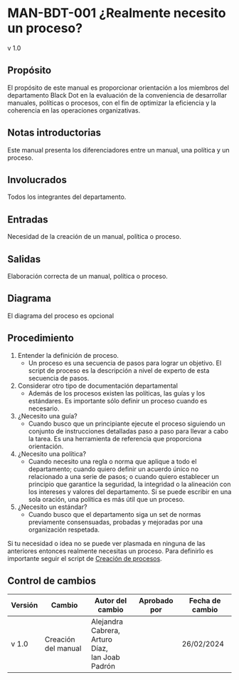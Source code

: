 # MAN-BDT-001 ¿Realmente necesito un proceso?

v 1.0

## Propósito

El propósito de este manual es proporcionar orientación a los miembros del departamento Black Dot en la evaluación de la conveniencia de desarrollar manuales, políticas o procesos, con el fin de optimizar la eficiencia y la coherencia en las operaciones organizativas.

## Notas introductorias

Este manual presenta los diferenciadores entre un manual, una política y un proceso.

## Involucrados

Todos los integrantes del departamento.

## Entradas

Necesidad de la creación de un manual, política o proceso.

## Salidas

Elaboración correcta de un manual, política o proceso.

## Diagrama

El diagrama del proceso es opcional

## Procedimiento

1. Entender la definición de proceso.
   - Un proceso es una secuencia de pasos para lograr un objetivo. El script de proceso es la descripción a nivel de experto de esta secuencia de pasos.
2. Considerar otro tipo de documentación departamental
   - Además de los procesos existen las políticas, las guías y los estándares. Es importante sólo definir un proceso cuando es necesario.
3. ¿Necesito una guía?
   - Cuando busco que un principiante ejecute el proceso siguiendo un conjunto de instrucciones detalladas paso a paso para llevar a cabo la tarea. Es una herramienta de referencia que proporciona orientación.
4. ¿Necesito una política?
   - Cuando necesito una regla o norma que aplique a todo el departamento; cuando quiero definir un acuerdo único no relacionado a una serie de pasos; o cuando quiero establecer un principio que garantice la seguridad, la integridad o la alineación con los intereses y valores del departamento. Si se puede escribir en una sola oración, una política es más útil que un proceso.
5. ¿Necesito un estándar?
   - Cuando busco que el departamento siga un set de normas previamente consensuadas, probadas y mejoradas por una organización respetada.

Si tu necesidad o idea no se puede ver plasmada en ninguna de las anteriores entonces realmente necesitas un proceso. Para definirlo es importante seguir el script de [Creación de procesos](https://github.com/Black-Dot-2024/docs/wiki/PRO%E2%80%90BDT%E2%80%90001-Creaci%C3%B3n-de-Procesos).

## Control de cambios

| Versión | Cambio              | Autor del cambio                                            | Aprobado por | Fecha de cambio |
| ------- | ------------------- | ----------------------------------------------------------- | ------------ | --------------- |
| v 1.0 | Creación del manual | Alejandra Cabrera, <br/> Arturo Díaz, <br/> Ian Joab Padrón |              | 26/02/2024      |
